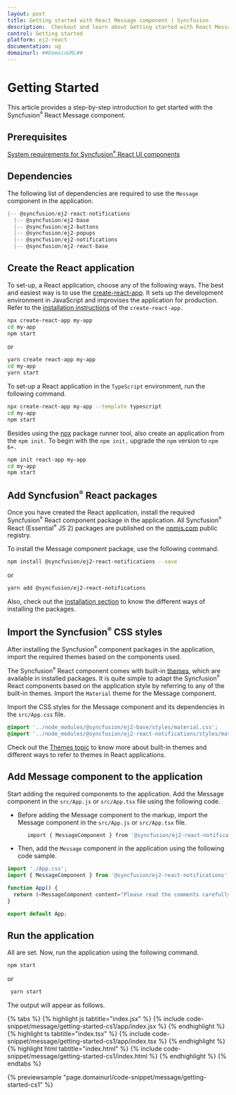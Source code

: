 ```yaml
---
layout: post
title: Getting started with React Message component | Syncfusion
description:  Checkout and learn about Getting started with React Message component of Syncfusion Essential JS 2 and more details.
control: Getting started 
platform: ej2-react
documentation: ug
domainurl: ##DomainURL##
---
```


# Getting Started

This article provides a step-by-step introduction to get started with the Syncfusion<sup style="font-size:70%">&reg;</sup> React Message component.

## Prerequisites

[System requirements for Syncfusion<sup style="font-size:70%">&reg;</sup> React UI components](../system-requirement)

## Dependencies

The following list of dependencies are required to use the `Message` component in the application.

```javascript
|-- @syncfusion/ej2-react-notifications
  |-- @syncfusion/ej2-base
  |-- @syncfusion/ej2-buttons
  |-- @syncfusion/ej2-popups
  |-- @syncfusion/ej2-notifications
  |-- @syncfusion/ej2-react-base
```

## Create the React application

To set-up, a React application, choose any of the following ways. The best and easiest way is to use the [create-react-app](https://github.com/facebook/create-react-app). It sets up the development environment in JavaScript and improvises the application for production. Refer to the [installation instructions](https://github.com/facebook/create-react-app#creating-an-app) of the `create-react-app.`

```bash
npx create-react-app my-app
cd my-app
npm start
```

or

```bash
yarn create react-app my-app
cd my-app
yarn start
```

To set-up a React application in the `TypeScript` environment, run the following command.

```bash
npx create-react-app my-app --template typescript
cd my-app
npm start
```

Besides using the [npx](https://medium.com/@maybekatz/introducing-npx-an-npm-package-runner-55f7d4bd282b) package runner tool, also create an application from the `npm init.` To begin with the `npm init,` upgrade the `npm` version to `npm 6+.`

```bash
npm init react-app my-app
cd my-app
npm start
```

## Add Syncfusion<sup style="font-size:70%">&reg;</sup> React packages

Once you have created the React application, install the required Syncfusion<sup style="font-size:70%">&reg;</sup> React component package in the application. All Syncfusion<sup style="font-size:70%">&reg;</sup> React (Essential<sup style="font-size:70%">&reg;</sup> JS 2) packages are published on the [npmjs.com](https://www.npmjs.com/~syncfusionorg) public registry.

To install the Message component package, use the following command.

```bash
npm install @syncfusion/ej2-react-notifications --save
```

or

```bash
yarn add @syncfusion/ej2-react-notifications
```

Also, check out the [installation section](https://ej2.syncfusion.com/react/documentation/installation/npm-package) to know the different ways of installing the packages.

## Import the Syncfusion<sup style="font-size:70%">&reg;</sup> CSS styles

After installing the Syncfusion<sup style="font-size:70%">&reg;</sup> component packages in the application, import the required themes based on the components used.

The Syncfusion<sup style="font-size:70%">&reg;</sup> React component comes with built-in [themes](../appearance/theme), which are available in installed packages. It is quite simple to adapt the Syncfusion<sup style="font-size:70%">&reg;</sup> React components based on the application style by referring to any of the built-in themes. Import the `Material` theme for the Message component.

Import the CSS styles for the Message component and its dependencies in the `src/App.css` file.

```css
@import '../node_modules/@syncfusion/ej2-base/styles/material.css';
@import '../node_modules/@syncfusion/ej2-react-notifications/styles/material.css';
```

Check out the [Themes topic](../appearance/theme) to know more about built-in themes and different ways to refer to themes in React applications.

## Add Message component to the application

Start adding the required components to the application. Add the Message component in the `src/App.js` or `src/App.tsx` file using the following code.

* Before adding the Message component to the markup, import the Message component in the `src/App.js` or `src/App.tsx` file.

     ```bash
        import { MessageComponent } from '@syncfusion/ej2-react-notifications';
     ```

* Then, add the `Message` component in the application using the following code sample.

```ts
import './App.css';
import { MessageComponent } from '@syncfusion/ej2-react-notifications';

function App() {
  return (<MessageComponent content="Please read the comments carefully"></MessageComponent>);
}

export default App;
```

## Run the application

All are set. Now, run the application using the following command.

```bash
npm start
```

or

```bash
 yarn start
```

The output will appear as follows.

{% tabs %}
{% highlight js tabtitle="index.jsx" %}
{% include code-snippet/message/getting-started-cs1/app/index.jsx %}
{% endhighlight %}
{% highlight ts tabtitle="index.tsx" %}
{% include code-snippet/message/getting-started-cs1/app/index.tsx %}
{% endhighlight %}
{% highlight html tabtitle="index.html" %}
{% include code-snippet/message/getting-started-cs1/index.html %}
{% endhighlight %}
{% endtabs %}
        
{% previewsample "page.domainurl/code-snippet/message/getting-started-cs1" %}
